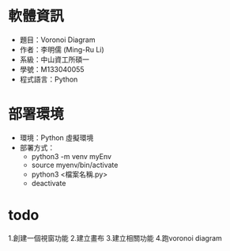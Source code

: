 # 軟體資訊
* 題目：Voronoi Diagram
* 作者：李明儒 (Ming-Ru Li)
* 系級：中山資工所碩一
* 學號：M133040055
* 程式語言：Python

# 部署環境
* 環境：Python 虛擬環境
* 部署方式：
  * python3 -m venv myEnv
  * source myenv/bin/activate  
  * python3 <檔案名稱.py>
  * deactivate
  
# todo
1.創建一個視窗功能
2.建立畫布
3.建立相關功能
4.跑voronoi diagram
